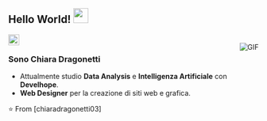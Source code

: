 ## Hello World! <img src="https://raw.githubusercontent.com/iampavangandhi/iampavangandhi/master/gifs/Hi.gif" width="30px"></h2>

<a href="https://www.linkedin.com/in/dragonetti-chiara/">
  <img align="left" alt="Ajay's LinkedIn" width="22px" src="https://cdn.jsdelivr.net/npm/simple-icons@v3/icons/linkedin.svg" />
<br />
<img align="right" alt="GIF" src="https://media1.tenor.com/m/lvLaG5hPCncAAAAC/data-analysis.gif" />
</a>

### Sono Chiara Dragonetti

- Attualmente studio **Data Analysis** e **Intelligenza Artificiale** con **Develhope**.
- **Web Designer** per la creazione di siti web e grafica.

⭐️ From [chiaradragonetti03]
